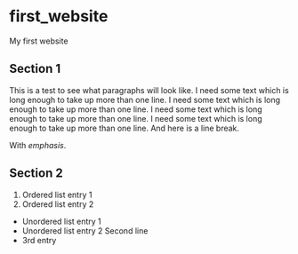 # first_website
My first website

## Section 1

This is a test to see what paragraphs will look like. I need some text which is long enough to take up more than one line. I need some text which is long enough to take up more than one line. I need some text which is long enough to take up more than one line. I need some text which is long enough to take up more than one line.
And here is a line break.

With *emphasis*.

## Section 2

1. Ordered list entry 1
2. Ordered list entry 2

- Unordered list entry 1
- Unordered list entry 2
    Second line
- 3rd entry
